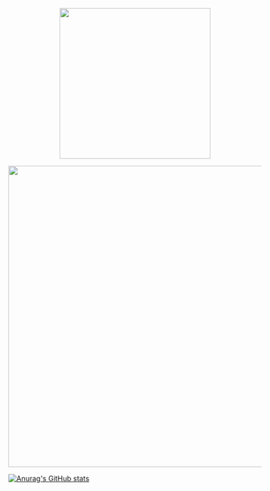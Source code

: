 <a href="https://yasservanshalash.github.io">
<p align="center">
<img src="https://i.ibb.co/b1QqR6W/laptop-wave.png" width="300"/>
</p>
<p align="center">
<img src="https://i.ibb.co/4gjrj8M/Screenshot-2023-02-16-at-00-34-54.png" width="600"/>
</p>

</a>

[![Anurag's GitHub stats](https://github-readme-stats.vercel.app/api?username=yasservanshalash&show_icons=true&bg_color=70d4d433&title_color=7034d4)](https://github.com/yasservanshalash/github-readme-stats)
